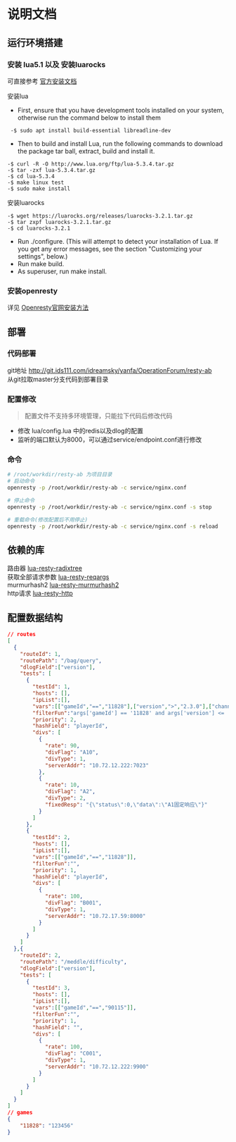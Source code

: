 # 说明文档

## 运行环境搭建

### 安装 lua5.1 以及 安装luarocks

可直接参考 [官方安装文档](https://github.com/luarocks/luarocks/wiki/Installation-instructions-for-Unix)

安装lua

* First, ensure that you have development tools installed on your system, otherwise run the command below to install them

```shell
 -$ sudo apt install build-essential libreadline-dev
```

* Then to build and install Lua, run the following commands to download the package tar ball, extract, build and install it.

```shell
-$ curl -R -O http://www.lua.org/ftp/lua-5.3.4.tar.gz
-$ tar -zxf lua-5.3.4.tar.gz
-$ cd lua-5.3.4
-$ make linux test
-$ sudo make install
```

安装luarocks

```shell
-$ wget https://luarocks.org/releases/luarocks-3.2.1.tar.gz
-$ tar zxpf luarocks-3.2.1.tar.gz
-$ cd luarocks-3.2.1
```

* Run ./configure. (This will attempt to detect your installation of Lua. If you get any error messages, see the section "Customizing your settings", below.)
* Run make build.
* As superuser, run make install.

### 安装openresty

详见 [Openresty官网安装方法](http://openresty.org/cn/linux-packages.html)

## 部署

### 代码部署

git地址 http://git.ids111.com/idreamsky/yanfa/OperationForum/resty-ab  
从git拉取master分支代码到部署目录

### 配置修改

>配置文件不支持多环境管理，只能拉下代码后修改代码

* 修改 lua/config.lua 中的redis以及dlog的配置
* 监听的端口默认为8000，可以通过service/endpoint.conf进行修改

### 命令

```bash
# /root/workdir/resty-ab 为项目目录
# 启动命令
openresty -p /root/workdir/resty-ab -c service/nginx.conf

# 停止命令
openresty -p /root/workdir/resty-ab -c service/nginx.conf -s stop

# 重载命令(修改配置后不用停止)
openresty -p /root/workdir/resty-ab -c service/nginx.conf -s reload
```

## 依赖的库

路由器 [lua-resty-radixtree](https://github.com/iresty/lua-resty-radixtree "lua-resty-radixtree")  
获取全部请求参数 [lua-resty-reqargs](https://github.com/bungle/lua-resty-reqargs "lua-resty-reqargs")  
murmurhash2 [lua-resty-murmurhash2](https://github.com/bungle/lua-resty-murmurhash2 'lua-resty-murmurhash2')  
http请求 [lua-resty-http](https://github.com/ledgetech/lua-resty-http 'lua-resty-http')  

## 配置数据结构

```json
// routes
[
  {
    "routeId": 1,
    "routePath": "/bag/query",
    "dlogField":["version"],
    "tests": [
      {
        "testId": 1,
        "hosts": [],
        "ipList":[],
        "vars":[["gameId","==","11828"],["version",">","2.3.0"],["channel","==","TAPS0N00202"]],
        "filterFun":"args['gameId'] == '11828' and args['version'] <= '2.3.5'",
        "priority": 2,
        "hashField": "playerId",
        "divs": [
          {
            "rate": 90,
            "divFlag": "A10",
            "divType": 1,
            "serverAddr": "10.72.12.222:7023"
          },
          {
            "rate": 10,
            "divFlag": "A2",
            "divType": 2,
            "fixedResp": "{\"status\":0,\"data\":\"A1固定响应\"}"
          }
        ]
      },
      {
        "testId": 2,
        "hosts": [],
        "ipList":[],
        "vars":[["gameId","==","11828"]],
        "filterFun":"",
        "priority": 1,
        "hashField": "playerId",
        "divs": [
          {
            "rate": 100,
            "divFlag": "B001",
            "divType": 1,
            "serverAddr": "10.72.17.59:8000"
          }
        ]
      }
    ]
  },{
    "routeId": 2,
    "routePath": "/meddle/difficulty",
    "dlogField":["version"],
    "tests": [
      {
        "testId": 3,
        "hosts": [],
        "ipList":[],
        "vars":[["gameId","==","90115"]],
        "filterFun":"",
        "priority": 1,
        "hashField": "",
        "divs": [
          {
            "rate": 100,
            "divFlag": "C001",
            "divType": 1,
            "serverAddr": "10.72.12.222:9900"
          }
        ]
      }
    ]
  }
]
// games
{
    "11828": "123456"
}
```
